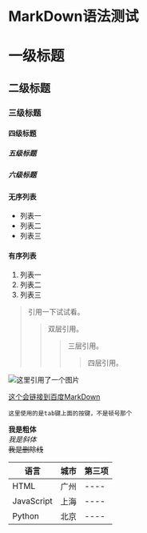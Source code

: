 MarkDown语法测试
===

# 一级标题
## 二级标题
### 三级标题
#### 四级标题
##### 五级标题
##### 六级标题

#### 无序列表
* 列表一
* 列表二
* 列表三

#### 有序列表
1. 列表一
2. 列表二
3. 列表三

> 引用一下试试看。</br>
>> 双层引用。</br>
>>> 三层引用。</br>
>>>> 四层引用。</br>

![这里引用了一个图片](https://avatars1.githubusercontent.com/u/22164766?v=3&s=96 "看到我吗")

[这个会链接到百度MarkDown](http://baike.baidu.com/link?url=atvpGqmA7b5vje3GT7TOL1GZwNz3K9N4kb9ereYUwmLu-Sq-QxCcPb0R3PYWqAVBTvVVl3kvbAerWWFBjDEDNq)

`这里使用的是tab键上面的按键，不是顿号那个`

**我是粗体**</br>
*我是斜体*</br>
~~我是删除线~~</br>

|语言|城市|第三项|
|----|----|----|
|HTML|广州|----|
|JavaScript|上海|----|
|Python|北京|----|


